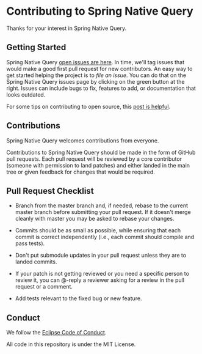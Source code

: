 # Contributing to Spring Native Query

Thanks for your interest in Spring Native Query.

## Getting Started

Spring Native Query [open issues are here](https://github.com/gasparbarancelli/spring-native-query/issues). In time, we'll tag issues that would make a good first pull request for new contributors. An easy way to get started helping the project is to *file an issue*. You can do that on the Spring Native Query issues page by clicking on the green button at the right. Issues can include bugs to fix, features to add, or documentation that looks outdated. 

For some tips on contributing to open source, this [post is helpful](http://blog.smartbear.com/programming/14-ways-to-contribute-to-open-source-without-being-a-programming-genius-or-a-rock-star/).

## Contributions

Spring Native Query welcomes contributions from everyone.

Contributions to Spring Native Query should be made in the form of GitHub pull requests. Each pull request will
be reviewed by a core contributor (someone with permission to land patches) and either landed in the
main tree or given feedback for changes that would be required.

## Pull Request Checklist

- Branch from the master branch and, if needed, rebase to the current master
  branch before submitting your pull request. If it doesn't merge cleanly with
  master you may be asked to rebase your changes.

- Commits should be as small as possible, while ensuring that each commit is
  correct independently (i.e., each commit should compile and pass tests). 

- Don't put submodule updates in your pull request unless they are to landed
  commits.

- If your patch is not getting reviewed or you need a specific person to review
  it, you can @-reply a reviewer asking for a review in the pull request or a
  comment.

- Add tests relevant to the fixed bug or new feature.  

## Conduct

We follow the [Eclipse Code of Conduct](https://www.eclipse.org/org/documents/Community_Code_of_Conduct.php).

All code in this repository is under the MIT License.
